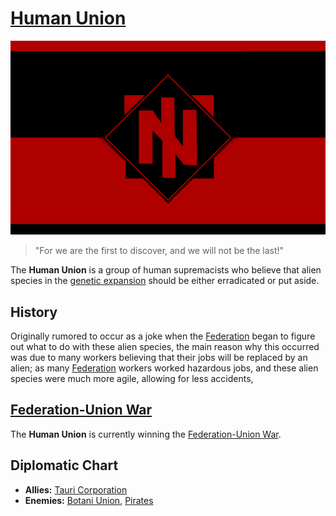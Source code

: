 # [Human Union](human_union)

![hunion](../../images/flags/hunion.png)

> "For we are the first to discover, and we will not be the last!"

The **Human Union** is a group of human supremacists who believe that alien species in the [genetic expansion](../events/genetic_expansion) should be either erradicated or put aside.

## History

Originally rumored to occur as a joke when the [Federation](../governments/federation) began to figure out what to do with these alien species, the main reason why this occurred was due to many workers believing that their jobs will be replaced by an alien; as many [Federation](../governments/federation) workers worked hazardous jobs, and these alien species were much more agile, allowing for less accidents,

## [Federation-Union War](../events/federation_civil_war.md)

The **Human Union** is currently winning the [Federation-Union War](../events/federation_civil_war.md).

## Diplomatic Chart

- **Allies:** [Tauri Corporation](../companies/tauri.md)
- **Enemies:** [Botani Union](botani), [Pirates](pirates)
